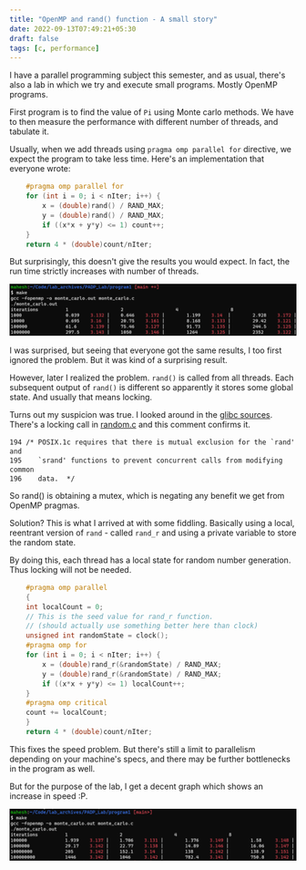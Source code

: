 ```yaml
---
title: "OpenMP and rand() function - A small story"
date: 2022-09-13T07:49:21+05:30
draft: false
tags: [c, performance]
---
```


I have a parallel programming subject this semester, and as usual, there's also a lab in which we try and execute small programs. Mostly OpenMP programs.

First program is to find the value of `Pi` using Monte carlo methods. We have to then measure the performance with different number of threads, and tabulate it.

Usually, when we add threads using `pragma omp parallel for` directive, we expect the program to take less time. Here's an implementation that everyone wrote:

```c
	#pragma omp parallel for
	for (int i = 0; i < nIter; i++) {
		x = (double)rand() / RAND_MAX;
		y = (double)rand() / RAND_MAX;
		if ((x*x + y*y) <= 1) count++;
	}
	return 4 * (double)count/nIter;
```

But surprisingly, this doesn't give the results you would expect. In fact, the run time strictly increases with number of threads.

![Counter-intuitive results with naive openmp pragma](/images/omp_rand_critical_section/Screenshot_Before.png)

I was surprised, but seeing that everyone got the same results, I too first ignored the problem. But it was kind of a surprising result.

However, later I realized the problem. `rand()` is called from all threads. Each subsequent output of `rand()` is different so apparently it stores some global state. And usually that means locking.

Turns out my suspicion was true. I looked around in the [glibc sources](https://sourceware.org/git/?p=glibc.git&a=search&h=HEAD&st=grep&s=rand%28%29). There's a locking call in [random.c](https://sourceware.org/git/?p=glibc.git;a=blob;f=stdlib/random.c;hb=ae612c45efb5e34713859a5facf92368307efb6e) and this comment confirms it.

```
194 /* POSIX.1c requires that there is mutual exclusion for the `rand' and
195    `srand' functions to prevent concurrent calls from modifying common
196    data.  */
```

So rand() is obtaining a mutex, which is negating any benefit we get from OpenMP pragmas.

Solution? This is what I arrived at with some fiddling. Basically using a local, reentrant version of `rand` - called `rand_r` and using a private variable to store the random state.

By doing this, each thread has a local state for random number generation. Thus locking will not be needed.

```c
	#pragma omp parallel
	{
	int localCount = 0;
	// This is the seed value for rand_r function.
	// (should actually use something better here than clock)
	unsigned int randomState = clock();
	#pragma omp for
	for (int i = 0; i < nIter; i++) {
		x = (double)rand_r(&randomState) / RAND_MAX;
		y = (double)rand_r(&randomState) / RAND_MAX;
		if ((x*x + y*y) <= 1) localCount++;
	}
	#pragma omp critical
	count += localCount;
	}
	return 4 * (double)count/nIter;
```

This fixes the speed problem. But there's still a limit to parallelism depending on your machine's specs, and there may be further bottlenecks in the program as well.

But for the purpose of the lab, I get a decent graph which shows an increase in speed :P.

![After eliminating critical section](/images/omp_rand_critical_section/Screenshot_After.png)

